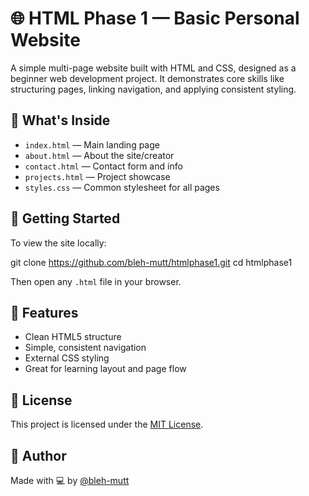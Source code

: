 # 🌐 HTML Phase 1 — Basic Personal Website

A simple multi-page website built with HTML and CSS, designed as a beginner web development project. It demonstrates core skills like structuring pages, linking navigation, and applying consistent styling.

## 📁 What's Inside

- `index.html` — Main landing page  
- `about.html` — About the site/creator  
- `contact.html` — Contact form and info  
- `projects.html` — Project showcase  
- `styles.css` — Common stylesheet for all pages  

## 🚀 Getting Started

To view the site locally:

git clone https://github.com/bleh-mutt/htmlphase1.git
cd htmlphase1

Then open any `.html` file in your browser.

## 🎯 Features

- Clean HTML5 structure  
- Simple, consistent navigation  
- External CSS styling  
- Great for learning layout and page flow  

## 🧾 License

This project is licensed under the [MIT License](https://opensource.org/licenses/MIT).

## 🙌 Author

Made with 💻 by [@bleh-mutt](https://github.com/bleh-mutt)
```
